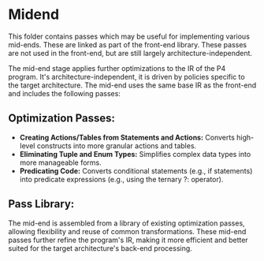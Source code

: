 <!--!
\page midend Midend                                                                      
-->
<!-- 
Documentation Inclusion:
This README is integrated as a standalone page in the P4 compiler documentation.

Refer to the full page here: [Midend](https://p4lang.github.io/p4c/midend.html)
-->
<!--!
\internal
-->
# Midend

This folder contains passes which may be useful for implementing various mid-ends.
These are linked as part of the front-end library.
These passes are not used in the front-end, but are still largely architecture-independent.

<!--!
\endinternal
-->
The mid-end stage applies further optimizations to the IR of the P4 program. It's architecture-independent, it is driven by policies specific to the target architecture. The mid-end uses the same base IR as the front-end and includes the following passes:

## Optimization Passes:
  - **Creating Actions/Tables from Statements and Actions:** Converts high-level constructs into more granular actions and tables.
  - **Eliminating Tuple and Enum Types:** Simplifies complex data types into more manageable forms.
  - **Predicating Code:** Converts conditional statements (e.g., if statements) into predicate expressions (e.g., using the ternary ?: operator).

## Pass Library:
The mid-end is assembled from a library of existing optimization passes, allowing flexibility and reuse of common transformations.
These mid-end passes further refine the program's IR, making it more efficient and better suited for the target architecture's back-end processing.
